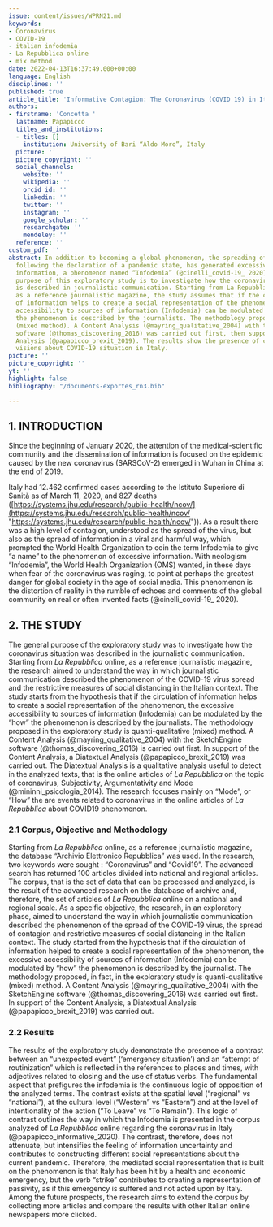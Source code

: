 ```yaml
---
issue: content/issues/WPRN21.md
keywords:
- Coronavirus
- COVID-19
- italian infodemia
- La Repubblica online
- mix method
date: 2022-04-13T16:37:49.000+00:00
language: English
disciplines: ''
published: true
article_title: 'Informative Contagion: The Coronavirus (COVID 19) in Italian journalism'
authors:
- firstname: 'Concetta '
  lastname: Papapicco
  titles_and_institutions:
  - titles: []
    institution: University of Bari “Aldo Moro”, Italy
  picture: ''
  picture_copyright: ''
  social_channels:
    website: ''
    wikipedia: ''
    orcid_id: ''
    linkedin: ''
    twitter: ''
    instagram: ''
    google_scholar: ''
    researchgate: ''
    mendeley: ''
  reference: ''
custom_pdf: ''
abstract: In addition to becoming a global phenomenon, the spreading of the new Coronavirus,
  following the declaration of a pandemic state, has generated excessive access to
  information, a phenomenon named “Infodemia” (@cinelli_covid-19_ 2020). The general
  purpose of this exploratory study is to investigate how the coronavirus situation
  is described in journalistic communication. Starting from La Repubblica online,
  as a reference journalistic magazine, the study assumes that if the circulation
  of information helps to create a social representation of the phenomenon, the excessive
  accessibility to sources of information (Infodemia) can be modulated by the “how”
  the phenomenon is described by the journalists. The methodology proposed is quanti-qualitative
  (mixed method). A Content Analysis (@mayring_qualitative_2004) with the SketchEngine
  software (@thomas_discovering_2016) was carried out first, then supported by a Diatextual
  Analysis (@papapicco_brexit_2019). The results show the presence of contrasting
  visions about COVID-19 situation in Italy.
picture: ''
picture_copyright: ''
yt: ''
highlight: false
bibliography: "/documents-exportes_rn3.bib"

---
```

## 1. INTRODUCTION

Since the beginning of January 2020, the attention of the medical-scientific community and the dissemination of information is focused on the epidemic caused by the new coronavirus (SARSCoV-2) emerged in Wuhan in China at the end of 2019.

Italy had 12.462 confirmed cases according to the Istituto Superiore di Sanità as of March 11, 2020, and 827 deaths ([https://systems.jhu.edu/research/public-health/ncov/](https://systems.jhu.edu/research/public-health/ncov/ "https://systems.jhu.edu/research/public-health/ncov/")). As a result there was a high level of contagion, understood as the spread of the virus, but also as the spread of information in a viral and harmful way, which prompted the World Health Organization to coin the term Infodemia to give “a name” to the phenomenon of excessive information. With neologism “Infodemia”, the World Health Organization (OMS) wanted, in these days when fear of the coronavirus was raging, to point at perhaps the greatest danger for global society in the age of social media. This phenomenon is the distortion of reality in the rumble of echoes and comments of the global community on real or often invented facts (@cinelli_covid-19_ 2020).

## 2. THE STUDY

The general purpose of the exploratory study was to investigate how the coronavirus situation was described in the journalistic communication. Starting from _La Repubblica_ online, as a reference journalistic magazine, the research aimed to understand the way in which journalistic communication described the phenomenon of the COVID-19 virus spread and the restrictive measures of social distancing in the Italian context. The study starts from the hypothesis that if the circulation of information helps to create a social representation of the phenomenon, the excessive accessibility to sources of information (Infodemia) can be modulated by the “how” the phenomenon is described by the journalists. The methodology proposed in the exploratory study is quanti-qualitative (mixed) method. A Content Analysis (@mayring_qualitative_2004) with the SketchEngine software (@thomas_discovering_2016) is carried out first. In support of the Content Analysis, a Diatextual Analysis (@papapicco_brexit_2019) was carried out. The Diatextual Analysis is a qualitative analysis useful to detect in the analyzed texts, that is the online articles of _La Repubblica_ on the topic of coronavirus, Subjectivity, Argumentativity and Mode (@mininni_psicologia_2014). The research focuses mainly on “Mode”, or “How” the are events related to coronavirus in the online articles of _La Repubblica_ about COVID19 phenomenon.

### 2.1 Corpus, Objective and Methodology

Starting from _La Repubblica_ online, as a reference journalistic magazine, the database “Archivio Elettronico Repubblica” was used. In the research, two keywords were sought : “Coronavirus” and “Covid19”. The advanced search has returned 100 articles divided into national and regional articles. The corpus, that is the set of data that can be processed and analyzed, is the result of the advanced research on the database of archive and, therefore, the set of articles of _La Repubblica_ online on a national and regional scale. As a specific objective, the research, in an exploratory phase, aimed to understand the way in which journalistic communication described the phenomenon of the spread of the COVID-19 virus, the spread of contagion and restrictive measures of social distancing in the Italian context. The study started from the hypothesis that if the circulation of information helped to create a social representation of the phenomenon, the excessive accessibility of sources of information (Infodemia) can be modulated by “how” the phenomenon is described by the journalist. The methodology proposed, in fact, in the exploratory study is quanti-qualitative (mixed) method. A Content Analysis (@mayring_qualitative_2004) with the SketchEngine software (@thomas_discovering_2016) was carried out first. In support of the Content Analysis, a Diatextual Analysis (@papapicco_brexit_2019) was carried out.

### 2.2 Results

The results of the exploratory study demonstrate the presence of a contrast between an “unexpected event” (‘emergency situation’) and an “attempt of routinization” which is reflected in the references to places and times, with adjectives related to closing and the use of status verbs. The fundamental aspect that prefigures the infodemia is the continuous logic of opposition of the analyzed terms. The contrast exists at the spatial level (“regional” vs “national”), at the cultural level (“Western” vs “Eastern”) and at the level of intentionality of the action (“To Leave” vs “To Remain”). This logic of contrast outlines the way in which the Infodemia is presented in the corpus analyzed of _La Repubblica_ online regarding the coronavirus in Italy (@papapicco_informative_2020). The contrast, therefore, does not attenuate, but intensifies the feeling of information uncertainty and contributes to constructing different social representations about the current pandemic. Therefore, the mediated social representation that is built on the phenomenon is that Italy has been hit by a health and economic emergency, but the verb “strike” contributes to creating a representation of passivity, as if this emergency is suffered and not acted upon by Italy. Among the future prospects, the research aims to extend the corpus by collecting more articles and compare the results with other Italian online newspapers more clicked.